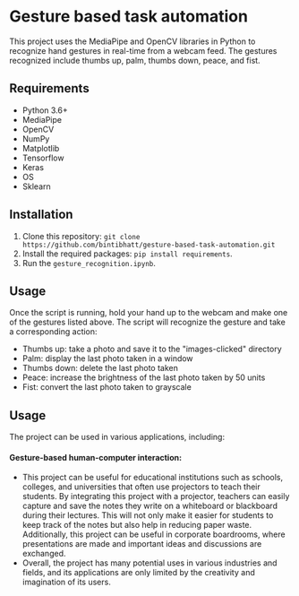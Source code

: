 # Gesture based task automation

This project uses the MediaPipe and OpenCV libraries in Python to recognize hand gestures in real-time from a webcam feed. The gestures recognized include thumbs up, palm, thumbs down, peace, and fist.

## Requirements

- Python 3.6+
- MediaPipe
- OpenCV
- NumPy
- Matplotlib
- Tensorflow
- Keras
- OS
- Sklearn


## Installation

1. Clone this repository: `git clone https://github.com/bintibhatt/gesture-based-task-automation.git`
2. Install the required packages: `pip install requirements`.
3. Run the `gesture_recognition.ipynb`.

## Usage

Once the script is running, hold your hand up to the webcam and make one of the gestures listed above. The script will recognize the gesture and take a corresponding action:

- Thumbs up: take a photo and save it to the "images-clicked" directory
- Palm: display the last photo taken in a window
- Thumbs down: delete the last photo taken
- Peace: increase the brightness of the last photo taken by 50 units
- Fist: convert the last photo taken to grayscale

## Usage

The project can be used in various applications, including:

#### Gesture-based human-computer interaction: 
- This project can be useful for educational institutions such as schools, colleges, and universities that often use projectors to teach their students. By integrating this project with a projector, teachers can easily capture and save the notes they write on a whiteboard or blackboard during their lectures. This will not only make it easier for students to keep track of the notes but also help in reducing paper waste. Additionally, this project can be useful in corporate boardrooms, where presentations are made and important ideas and discussions are exchanged.
- Overall, the project has many potential uses in various industries and fields, and its applications are only limited by the creativity and imagination of its users.
